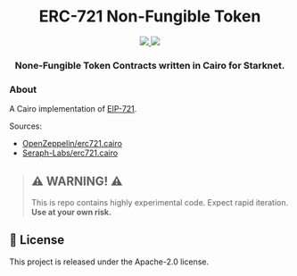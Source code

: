 <div align="center">
  <h1 align="center">ERC-721 Non-Fungible Token</h1>
  <p align="center">
    <a href="https://discord.gg/qqkBpmRDFE">
        <img src="https://img.shields.io/badge/Discord-6666FF?style=for-the-badge&logo=discord&logoColor=white">
    </a>
    <a href="https://twitter.com/intent/follow?screen_name=Carbonable_io">
        <img src="https://img.shields.io/badge/Twitter-1DA1F2?style=for-the-badge&logo=twitter&logoColor=white">
    </a>       
  </p>
  <h3 align="center">None-Fungible Token Contracts written in Cairo for Starknet.</h3>
</div>

### About

A Cairo implementation of [EIP-721](https://eips.ethereum.org/EIPS/eip-721).

Sources:
- [OpenZeppelin/erc721.cairo](https://github.com/OpenZeppelin/cairo-contracts/blob/cairo-2/src/token/erc721/erc721.cairo)
- [Seraph-Labs/erc721.cairo](https://github.com/Seraph-Labs/Cairo-Contracts/blob/main/seraphlabs/tokens/src/erc721/erc721.cairo)

> ## ⚠️ WARNING! ⚠️
>
> This is repo contains highly experimental code.
> Expect rapid iteration.
> **Use at your own risk.**


## 📄 License

This project is released under the Apache-2.0 license.
